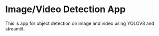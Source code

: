 # Image/Video Detection App

This is app for object detection on image and video using YOLOV8 and streamlit.

